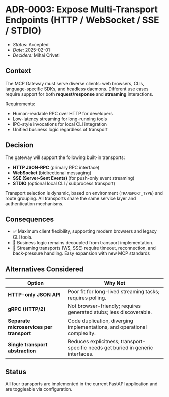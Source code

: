 # ADR-0003: Expose Multi-Transport Endpoints (HTTP / WebSocket / SSE / STDIO)

- *Status:* Accepted
- *Date:* 2025-02-01
- *Deciders:* Mihai Criveti

## Context

The MCP Gateway must serve diverse clients: web browsers, CLIs, language-specific SDKs, and headless daemons.
Different use cases require support for both **request/response** and **streaming** interactions.

Requirements:

- Human-readable RPC over HTTP for developers
- Low-latency streaming for long-running tools
- IPC-style invocations for local CLI integration
- Unified business logic regardless of transport

## Decision

The gateway will support the following built-in transports:

- **HTTP JSON-RPC** (primary RPC interface)
- **WebSocket** (bidirectional messaging)
- **SSE (Server-Sent Events)** (for push-only event streaming)
- **STDIO** (optional local CLI / subprocess transport)

Transport selection is dynamic, based on environment (`TRANSPORT_TYPE`) and route grouping. All transports share the same service layer and authentication mechanisms.

## Consequences

- ✅ Maximum client flexibility, supporting modern browsers and legacy CLI tools.
- 🔄 Business logic remains decoupled from transport implementation.
- 📶 Streaming transports (WS, SSE) require timeout, reconnection, and back-pressure handling. Easy expansion with new MCP standards

## Alternatives Considered

| Option | Why Not |
|--------|---------|
| **HTTP-only JSON API** | Poor fit for long-lived streaming tasks; requires polling. |
| **gRPC (HTTP/2)** | Not browser-friendly; requires generated stubs; less discoverable. |
| **Separate microservices per transport** | Code duplication, diverging implementations, and operational complexity. |
| **Single transport abstraction** | Reduces explicitness; transport-specific needs get buried in generic interfaces. |

## Status

All four transports are implemented in the current FastAPI application and are toggleable via configuration.
